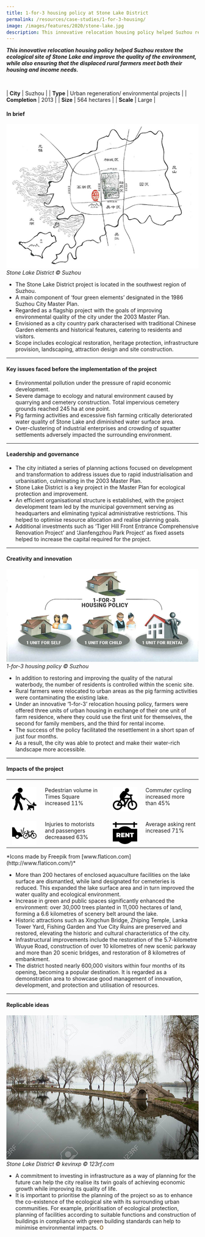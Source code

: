 ```yaml
---
title: 1-for-3 housing policy at Stone Lake District
permalink: /resources/case-studies/1-for-3-housing/
image: /images/features/2020/stone-lake.jpg
description: This innovative relocation housing policy helped Suzhou restore the ecological site of Stone Lake and improve the quality of the environment, while also ensuring that the displaced rural farmers meet both their housing and income needs.
---
```


***This innovative relocation housing policy helped Suzhou restore the ecological site of Stone Lake and improve the quality of the environment, while also ensuring that the displaced rural farmers meet both their housing and income needs.*** 

<br>

| **City** | Suzhou |
| **Type** | Urban regeneration/ environmental projects |
| **Completion** | 2013 |
| **Size** | 564 hectares |
| **Scale** | Large |

#### **In brief**

![Stone Lake District](/images/features/2020/stone-lake-map.jpg/)*Stone Lake District © Suzhou*

- The Stone Lake District project is located in the southwest region of Suzhou.
- A main component of ‘four green elements’ designated in the 1986 Suzhou City Master Plan. 
- Regarded as a flagship project with the goals of improving environmental quality of the city under the 2003 Master Plan. 
- Envisioned as a city country park characterised with traditional Chinese Garden elements and historical features, catering to residents and visitors. 
- Scope includes ecological restoration, heritage protection, infrastructure provision, landscaping, attraction design and site construction. 

---

#### **Key issues faced before the implementation of the project**

- Environmental pollution under the pressure of rapid economic development.	
- Severe damage to ecology and natural environment caused by quarrying and cemetery construction. Total impervious cemetery grounds reached 245 ha at one point.
- Pig farming activities and excessive fish farming critically deteriorated water quality of Stone Lake and diminished water surface area. 
- Over-clustering of industrial enterprises and crowding of squatter settlements adversely impacted the surrounding environment.

---

#### **Leadership and governance**

- The city initiated a series of planning actions focused on development and transformation to address issues due to rapid industrialisation and urbanisation, culminating in the 2003 Master Plan.
- Stone Lake District is a key project in the Master Plan for ecological protection and improvement.  
- An efficient organisational structure is established, with the project development team led by the municipal government serving as headquarters and eliminating typical administrative restrictions. This helped to optimise resource allocation and realise planning goals. 
- Additional investments such as ‘Tiger Hill Front Entrance Comprehensive Renovation Project’ and ‘Jianfengzhou Park Project’ as fixed assets helped to increase the capital required for the project.

---

#### **Creativity and innovation**

![1 for 3 housing](/images/features/2020/1-for-3.jpg/)*1-for-3 housing policy © Suzhou*

- In addition to restoring and improving the quality of the natural waterbody, the number of residents is controlled within the scenic site. 
- Rural farmers were relocated to urban areas as the pig farming activities were contaminating the existing lake. 
- Under an innovative ‘1-for-3’ relocation housing policy, farmers were offered three units of urban housing in exchange of their one unit of farm residence, where they could use the first unit for themselves, the second for family members, and the third for rental income.
- The success of the policy facilitated the resettlement in a short span of just four months. 
- As a result, the city was able to protect and make their water-rich landscape more accessible.

---

#### **Impacts of the project**

<table style="width: 100%;" cellpadding="0">
<tbody>
<tr>
<td style="width: 80px; text-align: center; vertical-align: top;"><br><img src="/images/features/2020/walking.png" alt="walking" /><br></td>
<td style="text-align: left; vertical-align: top;"><br>Pedestrian volume in Times Square increased 11%<br></td>
<td style="width: 80px; text-align: center; vertical-align: top;"><br><img src="/images/features/2020/cycling.png" alt="cycling" /><br></td>
<td style="text-align: left; vertical-align: top;"><br>Commuter cycling increased more than 45%<br></td>
</tr>
<tr>
<td style="width: 80px; text-align: center; vertical-align: top;"><br><img src="/images/features/2020/accident.png" alt="accident" /><br></td>
<td style="text-align: left; vertical-align: top;"><br>Injuries to motorists and passengers decreaased 63%<br></td>
<td style="width: 80px; text-align: center; vertical-align: top;"><br><img src="/images/features/2020/rent.png" alt="rent" /><br></td>
<td style="text-align: left; vertical-align: top;"><br>Average asking rent increased 71%<br></td>
</tr>
</tbody>
</table>*Icons made by Freepik from [www.flaticon.com](http://www.flaticon.com/)*

- More than 200 hectares of enclosed aquaculture facilities on the lake surface are dismantled, while land designated for cemeteries is reduced. This expanded the lake surface area and in turn improved the water quality and ecological environment. 
- Increase in green and public spaces significantly enhanced the environment: over 30,000 trees planted in 11,000 hectares of land, forming a 6.6 kilometres of scenery belt around the lake. 
- Historic attractions such as Xingchun Bridge, Zhiping Temple, Lanka Tower Yard, Fishing Garden and Yue City Ruins are preserved and restored, elevating the historic and cultural characteristics of the city. 
- Infrastructural improvements include the restoration of the 5.7-kilometre Wuyue Road, construction of over 10 kilometres of new scenic parkway and more than 20 scenic bridges, and restoration of 8 kilometres of embankment. 
- The district hosted nearly 600,000 visitors within four months of its opening, becoming a popular destination. It is regarded as a demonstration area to showcase good management of innovation, development, and protection and utilisation of resources. 

---

#### **Replicable ideas**

![Stone Lake District](/images/features/2020/stone-lake.jpg/)*Stone Lake District © kevinxp © 123rf.com*

- A commitment to investing in infrastructure as a way of planning for the future can help the city realise its twin goals of achieving economic growth while improving its quality of life. 
- It is important to prioritise the planning of the project so as to enhance the co-existence of the ecological site with its surrounding urban communities. For example, prioritisation of ecological protection, planning of facilities according to suitable functions and construction of buildings in compliance with green building standards can help to minimise environmental impacts.  **<font color="#967942">O</font>**
